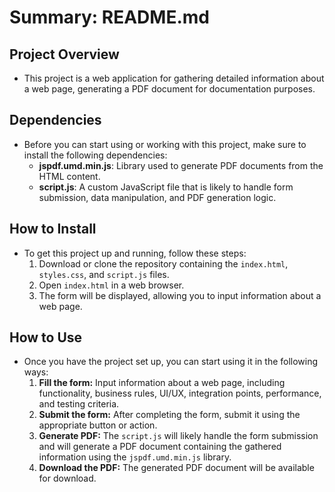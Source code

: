 # Summary: README.md

## Project Overview

* This project is a web application for gathering detailed information about a web page, generating a PDF document for documentation purposes. 

## Dependencies

* Before you can start using or working with this project, make sure to install the following dependencies:
    * **jspdf.umd.min.js**: Library used to generate PDF documents from the HTML content.
    * **script.js**: A custom JavaScript file that is likely to handle form submission, data manipulation, and PDF generation logic. 


## How to Install

* To get this project up and running, follow these steps:
    1. Download or clone the repository containing the `index.html`, `styles.css`, and `script.js` files.
    2. Open `index.html` in a web browser. 
    3. The form will be displayed, allowing you to input information about a web page. 

## How to Use

* Once you have the project set up, you can start using it in the following ways:
    1. **Fill the form:** Input information about a web page, including functionality, business rules, UI/UX, integration points, performance, and testing criteria.
    2. **Submit the form:** After completing the form, submit it using the appropriate button or action.
    3. **Generate PDF:** The `script.js` will likely handle the form submission and will generate a PDF document containing the gathered information using the `jspdf.umd.min.js` library.
    4. **Download the PDF:** The generated PDF document will be available for download. 
